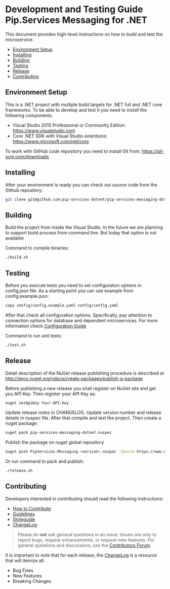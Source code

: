 # Development and Testing Guide <br/> Pip.Services Messaging for .NET

This document provides high-level instructions on how to build and test the microservice.

* [Environment Setup](#setup)
* [Installing](#install)
* [Building](#build)
* [Testing](#test)
* [Release](#release)
* [Contributing](#contrib) 

## <a name="setup"></a> Environment Setup

This is a .NET project with multiple build targets for .NET full and .NET core frameworks. 
To be able to develop and test it you need to install the following components:
- Visual Studio 2015 Professional or Community Edition: https://www.visualstudio.com 
- Core .NET SDK with Visual Studio extentions: https://www.microsoft.com/net/core 

To work with GitHub code repository you need to install Git from: https://git-scm.com/downloads

## <a name="install"></a> Installing

After your environment is ready you can check out source code from the Github repository:
```bash
git clone git@github.com:pip-services-dotnet/pip-services-messaging-dotnet.git
```

## <a name="build"></a> Building

Build the project from inside the Visual Studio. In the future we are planning to support
build process from command line. But today that option is not available

Command to compile binaries:
```bash
./build.sh
```

## <a name="test"></a> Testing

Before you execute tests you need to set configuration options in config.json file.
As a starting point you can use example from config.example.json:

```bash
copy config/config.example.yaml config/config.yaml
``` 

After that check all configuration options. Specifically, pay attention to connection options
for database and dependent microservices. For more information check [Configuration Guide](Configuration.md) 

Command to run unit tests:
```bash
./test.sh
```

## <a name="release"></a> Release

Detail description of the NuGet release publishing procedure 
is described at http://docs.nuget.org/ndocs/create-packages/publish-a-package

Before publishing a new release you shall register on NuGet site and get you API Key.
Then register your API Key as:

```bash
nuget setApiKey Your-API-Key
```

Update release notes in CHANGELOG. Update version number and release details in nuspec file.
After that compile and test the project. Then create a nuget package:

```bash
nuget pack pip-services-messaging-dotnet.nuspec
```

Publish the package on nuget global repository

```bash
nuget push PipServices.Messaging.<version>.nuspec -Source https://www.nuget.org/api/v2/package
```

Or run command to pack and publish:
```bash
./release.sh
```


## <a name="contrib"></a> Contributing

Developers interested in contributing should read the following instructions:

- [How to Contribute](http://www.pipservices.org/contribute/)
- [Guidelines](http://www.pipservices.org/contribute/guidelines)
- [Styleguide](http://www.pipservices.org/contribute/styleguide)
- [ChangeLog](../CHANGELOG.md)

> Please do **not** ask general questions in an issue. Issues are only to report bugs, request
  enhancements, or request new features. For general questions and discussions, use the
  [Contributors Forum](http://www.pipservices.org/forums/forum/contributors/).

It is important to note that for each release, the [ChangeLog](../CHANGELOG.md) is a resource that will
itemize all:

- Bug Fixes
- New Features
- Breaking Changes